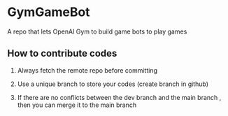 # GymGameBot
A repo that lets OpenAI Gym to build game bots to play games

## How to contribute codes

1. Always fetch the remote repo before committing

2. Use a unique branch to store your codes (create branch in github)

3. If there are no conflicts between the dev branch and the main branch
, then you can merge it to the main branch

